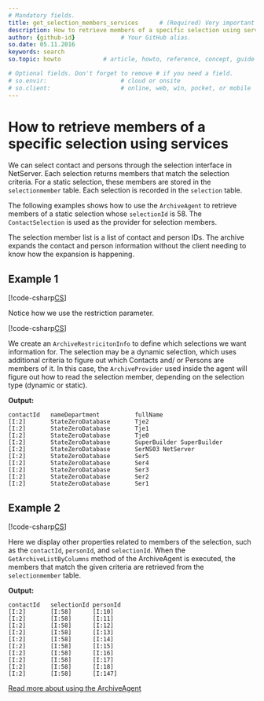 ```yaml
---
# Mandatory fields.
title: get_selection_members_services      # (Required) Very important for SEO.
description: How to retrieve members of a specific selection using services # (Required) Important for SEO.
author: {github-id}             # Your GitHub alias.
so.date: 05.11.2016
keywords: search
so.topic: howto            # article, howto, reference, concept, guide

# Optional fields. Don't forget to remove # if you need a field.
# so.envir:                     # cloud or onsite
# so.client:                    # online, web, win, pocket, or mobile
---
```


# How to retrieve members of a specific selection using services

We can select contact and persons through the selection interface in NetServer. Each selection returns members that match the selection criteria. For a static selection, these members are stored in the `selectionmember` table. Each selection is recorded in the `selection` table.

The following examples shows how to use the `ArchiveAgent` to retrieve members of a static selection whose `selectionId` is 58. The `ContactSelection` is used as the provider for selection members.

The selection member list is a list of contact and person IDs. The archive expands the contact and person information without the client needing to know how the expansion is happening.

## Example 1

[!code-csharp[CS](includes/get-members-services-1.cs)]

Notice how we use the restriction parameter.

[!code-csharp[CS](includes/get-members-services-1.cs?range=20-21)]

We create an `ArchiveRestricitonInfo` to define which selections we want information for. The selection may be a dynamic selection, which uses additional criteria to figure out which Contacts and/ or Persons are members of it. In this case, the `ArchiveProvider` used inside the agent will figure out how to read the selection member, depending on the selection type (dynamic or static).

**Output:**

```text
contactId   nameDepartment          fullName
[I:2]       StateZeroDatabase       Tje2
[I:2]       StateZeroDatabase       Tje1
[I:2]       StateZeroDatabase       Tje0
[I:2]       StateZeroDatabase       SuperBuilder SuperBuilder
[I:2]       StateZeroDatabase       SerNS03 NetServer
[I:2]       StateZeroDatabase       Ser5
[I:2]       StateZeroDatabase       Ser4
[I:2]       StateZeroDatabase       Ser3
[I:2]       StateZeroDatabase       Ser2
[I:2]       StateZeroDatabase       Ser1
```

## Example 2

[!code-csharp[CS](includes/get-members-services-2.cs)]

Here we display other properties related to members of the selection, such as the `contactId`, `personId`, and `selectionId`. When the `GetArchiveListByColumns` method of the ArchiveAgent is executed, the members that match the given criteria are retrieved from the `selectionmember` table.

**Output:**

```text
contactId   selectionId personId
[I:2]       [I:58]      [I:10]
[I:2]       [I:58]      [I:11]
[I:2]       [I:58]      [I:12]
[I:2]       [I:58]      [I:13]
[I:2]       [I:58]      [I:14]
[I:2]       [I:58]      [I:15]
[I:2]       [I:58]      [I:16]
[I:2]       [I:58]      [I:17]
[I:2]       [I:58]      [I:18]
[I:2]       [I:58]      [I:147]
```

[Read more about using the ArchiveAgent][1]

<!-- Referenced links -->
[1]: ../iarchiveagent/index.md
